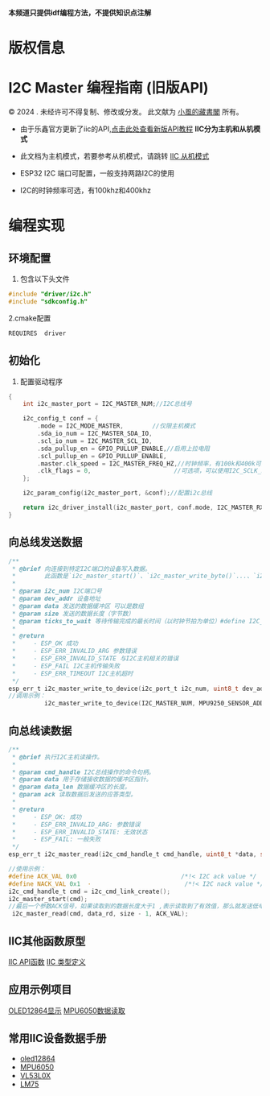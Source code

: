 **本频道只提供idf编程方法，不提供知识点注解**

# 版权信息

# I2C Master 编程指南 (旧版API) 
© 2024 . 未经许可不得复制、修改或分发。 此文献为 [小風的藏書閣](https://t.me/xfp2333) 所有。

- 由于乐鑫官方更新了iic的API,[点击此处查看新版API教程](i2c_new.md)
**IIC分为主机和从机模式**

 - 此文档为主机模式，若要参考从机模式，请跳转 [IIC 从机模式](/i2c/I2C0.md)
 - ESP32 I2C 端口可配置，一般支持两路I2C的使用
 - I2C的时钟频率可选，有100khz和400khz

# 编程实现

## 环境配置

1. 包含以下头文件

```c
#include "driver/i2c.h"
#include "sdkconfig.h"
```

2.cmake配置

```c
REQUIRES  driver
```

## 初始化

1. 配置驱动程序

```c
{
    int i2c_master_port = I2C_MASTER_NUM;//I2C总线号

    i2c_config_t conf = {
        .mode = I2C_MODE_MASTER,        //仅限主机模式
        .sda_io_num = I2C_MASTER_SDA_IO,
        .scl_io_num = I2C_MASTER_SCL_IO,
        .sda_pullup_en = GPIO_PULLUP_ENABLE,//启用上拉电阻
        .scl_pullup_en = GPIO_PULLUP_ENABLE,
        .master.clk_speed = I2C_MASTER_FREQ_HZ,//时钟频率，有100k和400k可选
        .clk_flags = 0,                       //可选项，可以使用I2C_SCLK_SRC_FLAG_* 标志选择I2C时钟源
    };

    i2c_param_config(i2c_master_port, &conf);//配置i2c总线

    return i2c_driver_install(i2c_master_port, conf.mode, I2C_MASTER_RX_BUF_DISABLE, I2C_MASTER_TX_BUF_DISABLE, 0);//i2c设备安装
}
```

## 向总线发送数据
```c
/**
 * @brief 向连接到特定I2C端口的设备写入数据。
 *        此函数是`i2c_master_start()`、`i2c_master_write_byte()`...、`i2c_master_stop()`函数的便捷缩写。
 *
 * @param i2c_num I2C端口号
 * @param dev_addr 设备地址
 * @param data 发送的数据缓冲区 可以是数组
 * @param size 发送的数据长度（字节数）
 * @param ticks_to_wait 等待传输完成的最长时间（以时钟节拍为单位）#define I2C_MASTER_TIMEOUT 1000 / portTICK_PERIOD_MS
 *
 * @return
 *     - ESP_OK 成功
 *     - ESP_ERR_INVALID_ARG 参数错误
 *     - ESP_ERR_INVALID_STATE 与I2C主机相关的错误
 *     - ESP_FAIL I2C主机传输失败
 *     - ESP_ERR_TIMEOUT I2C主机超时
 */
esp_err_t i2c_master_write_to_device(i2c_port_t i2c_num, uint8_t dev_addr, uint8_t *data, size_t size, TickType_t ticks_to_wait);
//调用示例：
          i2c_master_write_to_device(I2C_MASTER_NUM, MPU9250_SENSOR_ADDR, write_buf, sizeof(write_buf), I2C_MASTER_TIMEOUT_MS / portTICK_PERIOD_MS);
```
## 向总线读数据

```c
/**
 * @brief 执行I2C主机读操作。
 *
 * @param cmd_handle I2C总线操作的命令句柄。
 * @param data 用于存储接收数据的缓冲区指针。
 * @param data_len 数据缓冲区的长度。
 * @param ack 读取数据后发送的应答类型。
 *
 * @return
 *     - ESP_OK: 成功
 *     - ESP_ERR_INVALID_ARG: 参数错误
 *     - ESP_ERR_INVALID_STATE: 无效状态
 *     - ESP_FAIL: 一般失败
 */
esp_err_t i2c_master_read(i2c_cmd_handle_t cmd_handle, uint8_t *data, size_t data_len, i2c_ack_type_t ack);

//使用示例：
#define ACK_VAL 0x0                             /*!< I2C ack value */
#define NACK_VAL 0x1  ·                          /*!< I2C nack value */
i2c_cmd_handle_t cmd = i2c_cmd_link_create();
i2c_master_start(cmd);
//最后一个参数ACK信号，如果读取到的数据长度大于1 ,表示读取到了有效值，那么就发送低电平(0x00)表示读取到了信号，反之发送高电平0x01表示有误
 i2c_master_read(cmd, data_rd, size - 1, ACK_VAL);
```

## IIC其他函数原型

[IIC API函数](i2c_function.h)
[IIC 类型定义](i2c_type.h)

## 应用示例项目
[OLED12864显示](OLED12864_4PIN/OLED12864_4PIN_example.c)
[MPU6050数据读取](MPU6050/main.c)

## 常用IIC设备数据手册
- [oled12864](/PDF/OLED12864.pdf)
- [MPU6050](/PDF/MPU6050.pdf)
- [VL53L0X](/PDF/VL53L0X.pdf)
- [LM75](/PDF/LM75.pdf)